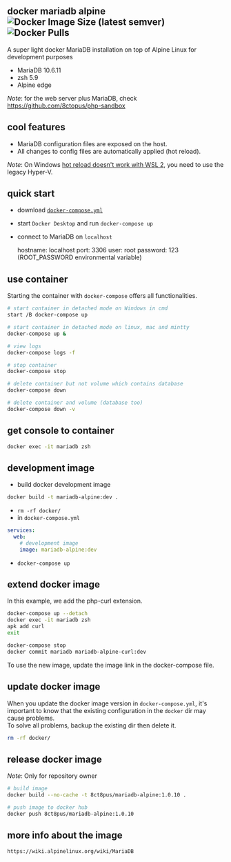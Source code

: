 ## docker mariadb alpine ![Docker Image Size (latest semver)](https://img.shields.io/docker/image-size/8ct8pus/mariadb-alpine?sort=semver) ![Docker Pulls](https://img.shields.io/docker/pulls/8ct8pus/mariadb-alpine)

A super light docker MariaDB installation on top of Alpine Linux for development purposes

- MariaDB 10.6.11
- zsh 5.9
- Alpine edge

_Note_: for the web server plus MariaDB, check https://github.com/8ctopus/php-sandbox

## cool features

- MariaDB configuration files are exposed on the host.
- All changes to config files are automatically applied (hot reload).

_Note_: On Windows [hot reload doesn't work with WSL 2](https://github.com/microsoft/WSL/issues/4739), you need to use the legacy Hyper-V.

## quick start

- download [`docker-compose.yml`](https://github.com/8ctopus/mariadb-alpine/blob/master/docker-compose.yml)
- start `Docker Desktop` and run `docker-compose up`
- connect to MariaDB on `localhost`

    hostname: localhost
    port: 3306
    user: root
    password: 123 (ROOT_PASSWORD environmental variable)

## use container

Starting the container with `docker-compose` offers all functionalities.

```sh
# start container in detached mode on Windows in cmd
start /B docker-compose up

# start container in detached mode on linux, mac and mintty
docker-compose up &

# view logs
docker-compose logs -f

# stop container
docker-compose stop

# delete container but not volume which contains database
docker-compose down

# delete container and volume (database too)
docker-compose down -v
```

## get console to container

```sh
docker exec -it mariadb zsh
```

## development image

- build docker development image

```sh
docker build -t mariadb-alpine:dev .
```

- `rm -rf docker/`
- in `docker-compose.yml`

```yaml
services:
  web:
    # development image
    image: mariadb-alpine:dev
```

- `docker-compose up`

## extend docker image

In this example, we add the php-curl extension.

```sh
docker-compose up --detach
docker exec -it mariadb zsh
apk add curl
exit

docker-compose stop
docker commit mariadb mariadb-alpine-curl:dev
```

To use the new image, update the image link in the docker-compose file.

## update docker image

When you update the docker image version in `docker-compose.yml`, it's important to know that the existing configuration in the `docker` dir may cause problems.\
To solve all problems, backup the existing dir then delete it.

```sh
rm -rf docker/
```

## release docker image

_Note_: Only for repository owner

```sh
# build image
docker build --no-cache -t 8ct8pus/mariadb-alpine:1.0.10 .

# push image to docker hub
docker push 8ct8pus/mariadb-alpine:1.0.10
```

## more info about the image

    https://wiki.alpinelinux.org/wiki/MariaDB
